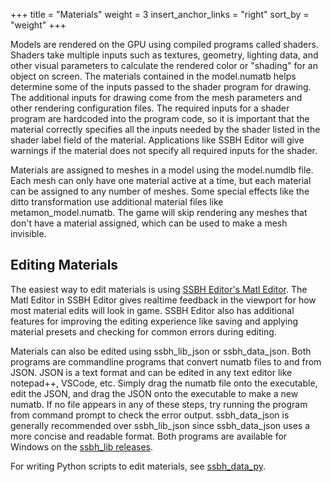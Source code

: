 +++
title = "Materials"
weight = 3
insert_anchor_links = "right"
sort_by = "weight"
+++

Models are rendered on the GPU using compiled programs called shaders. Shaders take multiple inputs such as 
textures, geometry, lighting data, and other visual parameters to calculate the rendered color or "shading" for an object on screen. 
The materials contained in the model.numatb helps determine some of the inputs passed to the shader program for drawing. The additional inputs for drawing come from the mesh parameters and other rendering configuration files. The required inputs for a shader program are hardcoded into the program code, so it is important that the material correctly specifies all the inputs needed by the shader listed in the shader label field of the material. Applications like SSBH Editor will give warnings if the material does not specify all required inputs for the shader.

Materials are assigned to meshes in a model using the model.numdlb file. Each mesh can only have one material active at a time, but each material can be assigned to any number of meshes. Some special effects like the ditto transformation use additional material files like metamon_model.numatb. The game will skip rendering any meshes that don't have a material assigned, which can be used to make a mesh invisible.

## Editing Materials
The easiest way to edit materials is using [SSBH Editor's Matl Editor](https://github.com/ScanMountGoat/ssbh_editor/wiki/Matl-Editor). The Matl Editor in SSBH Editor gives realtime feedback in the viewport for how most material edits will look in game. SSBH Editor also has additional features for improving the editing experience like saving and applying material presets and checking for common errors during editing.

Materials can also be edited using ssbh_lib_json or ssbh_data_json. Both programs are commandline programs that convert numatb files to and from JSON. JSON is a text format and can be edited in any text editor like notepad++, VSCode, etc. Simply drag the numatb file onto the executable, edit the JSON, and drag the JSON onto the executable to make a new numatb. If no file appears in any of these steps, try running the program from command prompt to check the error output. ssbh_data_json is generally recommended over ssbh_lib_json since ssbh_data_json uses a more concise and readable format. Both programs are available for Windows on the [ssbh_lib releases](https://github.com/ultimate-research/ssbh_lib/releases).

For writing Python scripts to edit materials, see [ssbh_data_py](https://github.com/ScanMountGoat/ssbh_data_py).